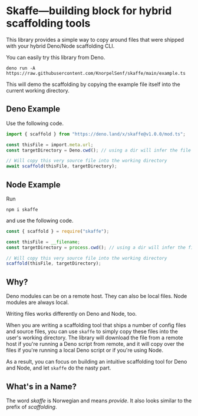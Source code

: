 # Skaffe—building block for hybrid scaffolding tools

This library provides a simple way to copy around files that were shipped with
your hybrid Deno/Node scaffolding CLI.

You can easily try this library from Deno.

```shellscript
deno run -A https://raw.githubusercontent.com/KnorpelSenf/skaffe/main/example.ts
```

This will demo the scaffolding by copying the example file itself into the
current working directory.

## Deno Example

Use the following code.

```ts
import { scaffold } from "https://deno.land/x/skaffe@v1.0.0/mod.ts";

const thisFile = import.meta.url;
const targetDirectory = Deno.cwd(); // using a dir will infer the file name

// Will copy this very source file into the working directory
await scaffold(thisFile, targetDirectory);
```

## Node Example

Run

```shellscript
npm i skaffe
```

and use the following code.

```ts
const { scaffold } = require("skaffe");

const thisFile = __filename;
const targetDirectory = process.cwd(); // using a dir will infer the file name

// Will copy this very source file into the working directory
scaffold(thisFile, targetDirectory);
```

## Why?

Deno modules can be on a remote host. They can also be local files. Node modules
are always local.

Writing files works differently on Deno and Node, too.

When you are writing a scaffolding tool that ships a number of config files and
source files, you can use `skaffe` to simply copy these files into the user's
working directory. The library will download the file from a remote host if
you're running a Deno script from remote, and it will copy over the files if
you're running a local Deno script or if you're using Node.

As a result, you can focus on building an intuitive scaffolding tool for Deno
and Node, and let `skaffe` do the nasty part.

## What's in a Name?

The word _skaffe_ is Norwegian and means _provide_. It also looks similar to the
prefix of _scaffolding_.
